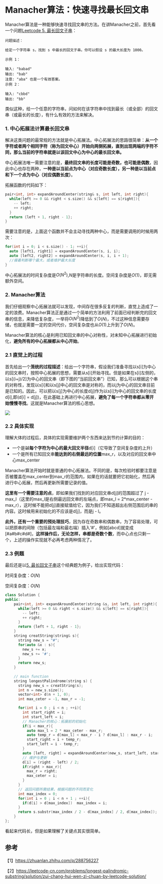 # Manacher算法：快速寻找最长回文串

Manacher算法是一种能够快速寻找回文串的方法。在讲Manacher之前，首先看一个问题[Leetcode 5. 最长回文子串](https://leetcode-cn.com/problems/longest-palindromic-substring)：

```
问题描述：

给定一个字符串 s，找到 s 中最长的回文子串。你可以假设 s 的最大长度为 1000。

示例 1：

输入: "babad"
输出: "bab"
注意: "aba" 也是一个有效答案。
示例 2：

输入: "cbbd"
输出: "bb"
```

类似这种，给一个任意的字符串，问如何在该字符串中找到最长（或全部）的回文串（或最长的长度），有什么有效的方法来解决。

### 1. 中心拓展法计算最长回文串

解决这类问题的最常规的方法就是中心拓展法。中心拓展法的思路很简单：**从一个字符或者两个相同字符（称为回文中心）开始向两侧拓展，直到出现两端的字符不同，那么当前的字符串就是以该回文中心为中心的最长回文串。**

中心拓展法唯一需要注意的是，**最终回文串的长度可能是奇数，也可能是偶数**，因此中心也存在两种，**一种是以当前点为中心（对应奇数长度），另一种是以当前点和下一个点为中心（对应偶数长度）**。

拓展函数的代码如下：

```C++
pair<int, int> expandAroundCenter(string& s, int left, int right){
  while(left >= 0 && right < s.size() && s[left] == s[right]){
    -- left;
    ++ right;
  }
  return {left + 1, right - 1};
}
```

需要注意的是，上面这个函数并不会主动寻找两种中心，而是需要调用的时候用两次：

```C++
for(int i = 0; i < s.size() - 1; ++i){
  auto [left1, right1] = expandAroundCenter(s, i, i);
  auto [left2, right2] = expandAroundCenter(s, i, i + 1);
  //接着判断哪个最大，或者维护最大长度
}
```

中心拓展法的时间复杂度是$O(N^2)$,$N$是字符串的长度。空间复杂度是$O(1)$，即无需额外空间。

### 2. Manacher算法

我们仔细观察中心拓展法就可以发现，中间存在很多反复的判断，直觉上造成了一定的浪费。Manacher算法正是通过一个简单的方法利用了前面已经判断完的回文串的信息，来降低复杂度，一举将$O(N^2)$降低到了$O(N)$，不过这种信息需要存储，也就是需要一定的空间代价，空间复杂度也从$O(1)$上升到了$O(N)$。

Manacher算法的核心是利用已知回文串的中心对称性，对未知中心拓展进行初始化，**避免所有的中心拓展都从中心开始**。

### 2.1 直觉上的过程

首先给出一个**笼统的过程描述**：给出一个字符串，假设我们准备寻找以s[i]为中心的回文串时，按照中心拓展的思想，需要从s[i]开始寻找。但是如果在s[i]左侧的，以s[(i+j)/2]为中心的回文串（即下图的“当前回文串”）已知，那么可以根据这个串的对称性，发现以s[i]和以s[j]中心的回文串是对称的，而以j为中心的回文串目前是已知的。因此，可以把以s[j]为中心的长度d[j]作为以s[i]为中心的回文串的长度d[i],即(d[i] = d[j])，在此基础上再进行中心拓展，**避免了每一个字符串都从零开始慢慢寻找**。这就是Manacher算法的核心思想。

![](https://gitee.com/molinchn/BlogImage/raw/master/img/20201223150650.png)

### 2.2 具体实现

理解大体的过程后，具体的实现需要维护两个东西来达到节约计算的目的：

- 一个是**以每个字符为中心的最大回文半径**d[i]（它导致了空间复杂度的上升）
- 一个是所有已知回文串**能达到的右侧最远的位置**max_r，以及对应的回文串中心max_center

Manacher算法开始时就是普通的中心拓展法。不同的是，每次检验时都要注意是否被覆盖在max_center到max_r的范围内，如果在的话就要把它初始化，然后再进行中心拓展，然后再更新所需要记录的值。

**这里有一个需要注意的点**，即如果我们找到的对应回文串d[j]的范围超过了 j - max_l（这里的max_l是右侧最远回文串的左端点，即max_l = 2*max_center - max_r），这时候不能把d[j]直接赋值给它，因为我们不知道超出右侧范围后的串的内容。这时候用来初始化的不应该是d[j]，而是j - l。

**此外，还有一个重要的预处理技巧**，因为存在奇数串和偶数串，为了容易处理，可以把原串的间隙（包括最左端和最右端）插入‘#’，例如[abcd]就变成[#a#b#c#d#]，**这样操作后，无论怎样，串都是奇数个数**，而中心点也只剩一个，上述的操作实现就不必再考虑两种情况了。

### 2.3 例题

最后还是以[5. 最长回文子串](https://leetcode-cn.com/problems/longest-palindromic-substring)这个经典题为例子，给出实现代码：

时间复杂度：$O(N)$

空间复杂度：$O(N)$

```C++
class Solution {
public:
    pair<int, int> expandAroundCenter(string &s, int left, int right){
      while(left >= 0 && right < s.size() && s[left] == s[right]){
        -- left;
        ++ right;
      }
      return {left + 1, right - 1};
    }
    string creatString(string& s){
      string new_s = "#";
      for(auto &x : s){
        new_s += x;
        new_s += '#';
      }
      return new_s;
    }
    
    // main function
    string longestPalindrome(string s) {
      string new_s = creatString(s);
      int n = new_s.size();
      vector<int> d(n + 1, 0);
      int max_ceter = -1, max_r = -1;

      for(int i = 0 ; i < n ; ++i){
        int start_right = i;
        int start_left = i;
        // Manacher的核心：拓展前的初始化
        if(i < max_r){
          auto max_l = 2 * max_ceter - max_r;
          auto temp_r = d[max_l] < max_r - i ? d[max_l] : max_r - i;
          start_right = i + temp_r;
          start_left = i - temp_r;
        }
        auto [left, right] = expandAroundCenter(new_s, start_left, start_right);
        // 维护与更新
        d[i] = (right - left) / 2;
        if(right > max_r){
          max_r = right;
          max_ceter = i;
        }
      }
      // 返回问题所需结果，根据问题的不同而变化
      int max_index = 0;
      for(int i = 0 ; i < n + 1 ; ++i){
        if(d[i] > d[max_index])  max_index = i;
      }
      return s.substr(max_index / 2 - d[max_index] / 2, d[max_index]);   
    }
};
```

看起来代码长，但是如果理解了关键点其实很简单。

## 参考

【1】https://zhuanlan.zhihu.com/p/288756227

【2】https://leetcode-cn.com/problems/longest-palindromic-substring/solution/zui-chang-hui-wen-zi-chuan-by-leetcode-solution/